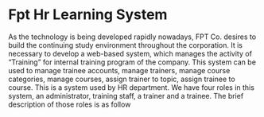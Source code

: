 # Fpt Hr Learning System
As the technology is being developed rapidly nowadays, FPT Co. desires to build the continuing study environment throughout the corporation. It is necessary to develop a web-based system, which manages the activity of “Training” for internal training program of the company. This system can be used to manage trainee accounts, manage trainers, manage course categories, manage courses, assign trainer to topic, assign trainee to course. This is a system used by HR department. We have four roles in this system, an administrator, training staff, a trainer and a trainee. The brief description of those roles is as follow
